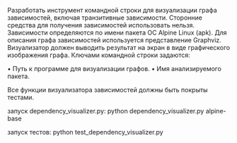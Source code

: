 Разработать инструмент командной строки для визуализации графа
зависимостей, включая транзитивные зависимости. Сторонние средства для
получения зависимостей использовать нельзя.
Зависимости определяются по имени пакета ОС Alpine Linux (apk). Для
описания графа зависимостей используется представление Graphviz.
Визуализатор должен выводить результат на экран в виде графического
изображения графа.
Ключами командной строки задаются:

• Путь к программе для визуализации графов.
• Имя анализируемого пакета.

Все функции визуализатора зависимостей должны быть покрыты тестами.

запуск dependency_visualizer.py: python dependency_visualizer.py alpine-base

запуск тестов: python test_dependency_visualizer.py
